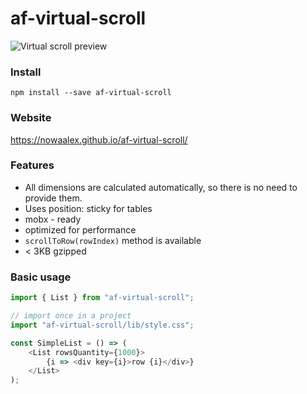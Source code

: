 # af-virtual-scroll

![Virtual scroll preview](https://nowaalex.github.io/af-virtual-scroll/preview.gif)

### Install
`npm install --save af-virtual-scroll`

### Website
https://nowaalex.github.io/af-virtual-scroll/

### Features
* All dimensions are calculated automatically, so there is no need to provide them.
* Uses position: sticky for tables
* mobx - ready
* optimized for performance
* `scrollToRow(rowIndex)` method is available
* < 3KB gzipped

### Basic usage
```javascript
import { List } from "af-virtual-scroll";

// import once in a project
import "af-virtual-scroll/lib/style.css";

const SimpleList = () => (
    <List rowsQuantity={1000}>
        {i => <div key={i}>row {i}</div>}
    </List>
);
```